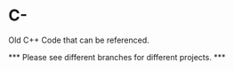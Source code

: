 # C-
Old C++ Code that can be referenced.

*** Please see different branches for different projects. ***
